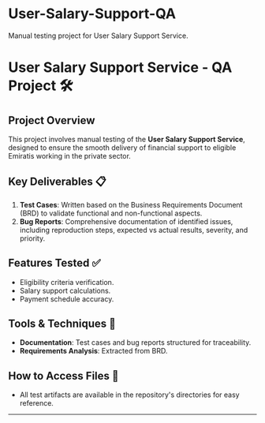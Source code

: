 # User-Salary-Support-QA
Manual testing project for User Salary Support Service.
# User Salary Support Service - QA Project 🛠️

## Project Overview
This project involves manual testing of the **User Salary Support Service**, designed to ensure the smooth delivery of financial support to eligible Emiratis working in the private sector. 

## Key Deliverables 📋
1. **Test Cases**: Written based on the Business Requirements Document (BRD) to validate functional and non-functional aspects.
2. **Bug Reports**: Comprehensive documentation of identified issues, including reproduction steps, expected vs actual results, severity, and priority.

## Features Tested ✅
- Eligibility criteria verification.
- Salary support calculations.
- Payment schedule accuracy.

## Tools & Techniques 🔧
- **Documentation**: Test cases and bug reports structured for traceability.
- **Requirements Analysis**: Extracted from BRD.

## How to Access Files 📂
- All test artifacts are available in the repository's directories for easy reference.

---
